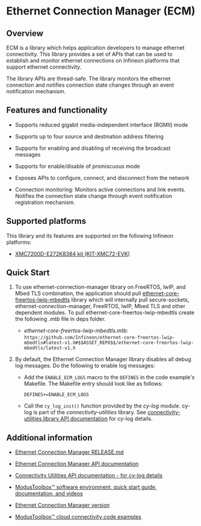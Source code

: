 # Ethernet Connection Manager (ECM)

## Overview

ECM is a library which helps application developers to manage ethernet connectivity. This library provides a set of APIs that can be used to establish and monitor ethernet connections on Infineon platforms that support ethernet connectivity.

The library APIs are thread-safe. The library monitors the ethernet connection and notifies connection state changes through an event notification mechanism.

## Features and functionality

- Supports reduced gigabit media-independent interface (RGMII) mode

- Supports up to four source and destination address filtering

- Supports for enabling and disabling of receiving the broadcast messages

- Supports for enable/disable of promiscuous mode

- Exposes APIs to configure, connect, and disconnect from the network

- Connection monitoring: Monitors active connections and link events. Notifies the connection state change through event notification registration mechanism.

## Supported platforms

This library and its features are supported on the following Infineon platforms:

- [XMC7200D-E272K8384 kit (KIT-XMC72-EVK)](https://www.infineon.com/KIT_XMC72_EVK)

## Quick Start
1. To use ethernet-connection-manager library on FreeRTOS, lwIP, and Mbed TLS combination, the application should pull [ethernet-core-freertos-lwip-mbedtls](https://github.com/Infineon/ethernet-core-freertos-lwip-mbedtls) library which will internally pull secure-sockets, ethernet-connection-manager, FreeRTOS, lwIP, Mbed TLS and other dependent modules.
To pull ethernet-core-freertos-lwip-mbedtls create the following *.mtb* file in deps folder.
   - *ethernet-core-freertos-lwip-mbedtls.mtb:*
      `https://github.com/Infineon/ethernet-core-freertos-lwip-mbedtls#latest-v1.X#$$ASSET_REPO$$/ethernet-core-freertos-lwip-mbedtls/latest-v1.X`

2. By default, the Ethernet Connection Manager library disables all debug log messages. Do the following to enable log messages:
    - Add the `ENABLE_ECM_LOGS` macro to the `DEFINES` in the code example's Makefile. The Makefile entry should look like as follows:
       ```
       DEFINES+=ENABLE_ECM_LOGS
       ```
    - Call the `cy_log_init()` function provided by the *cy-log* module. cy-log is part of the *connectivity-utilities* library. See [connectivity-utilities library API documentation](https://infineon.github.io/connectivity-utilities/api_reference_manual/html/group__logging__utils.html) for cy-log details.


## Additional information

- [Ethernet Connection Manager RELEASE.md](./RELEASE.md)

- [Ethernet Connection Manager API documentation](https://Infineon.github.io/ethernet-connection-manager/api_reference_manual/html/index.html)

- [Connectivity Utilities API documentation - for cy-log details](https://Infineon.github.io/connectivity-utilities/api_reference_manual/html/group__logging__utils.html)

- [ModusToolbox&trade; software environment, quick start guide, documentation, and videos](https://www.cypress.com/products/modustoolbox-software-environment)

- [Ethernet Connection Manager version](./version.xml)

- [ModusToolbox&trade; cloud connectivity code examples](https://github.com/Infineon?q=mtb-example-anycloud%20NOT%20Deprecated)
